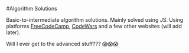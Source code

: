 #Algorithm Solutions

Basic-to-intermediate algorithm solutions. Mainly solved using JS. Using platforms [FreeCodeCamp](http://freecodecamp.com), [CodeWars](http://codewars.com) and a few other websites (will add later). 

Will I ever get to the advanced stuff??? :scream::scream::scream: